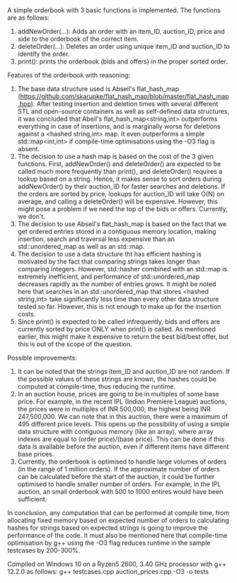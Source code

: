 A simple orderbook with 3 basic functions is implemented. The functions are as follows:

1. addNewOrder(...): Adds an order with an item_ID, auction_ID, price and side to the orderbook of the correct item.
2. deleteOrder(...): Deletes an order using unique item_ID and auction_ID to identify the order.
3. print(): prints the orderbook (bids and offers) in the proper sorted order.


Features of the orderbook with reasoning:
1. The base data structure used is Abseil's flat_hash_map (https://github.com/skarupke/flat_hash_map/blob/master/flat_hash_map.hpp). After testing insertion and deletion times with several different STL and open-source containers as well as self-defined data structures, it was concluded that Abeil's flat_hash_map<string,int> outperforms everything in case of insertions, and is marginally worse for deletions against a <hashed string,int> map. It even outperforms a simple std::map<int,int> if compile-time optimisations using the -O3 flag is absent.
2. The decision to use a hash map is based on the cost of the 3 given functions. First, addNewOrder() and deleteOrder() are expected to be called much more frequently than print(), and deleteOrder() requires a lookup based on a string. Hence, it makes sense to sort orders during addNewOrder() by their auction_ID for faster searches and deletions. If the orders are sorted by price, lookups for auction_ID will take O(N) on average, and calling a deleteOrder() will be expensive. However, this might pose a problem if we need the top of the bids or offers. Currently, we don't.
3. The decision to use Abseil's flat_hash_map is based on the fact that we get ordered entries stored in a contiguous memory location, making insertion, search and traversal less expensive than an std::unordered_map as well as an std::map.
4. The decision to use a data structure tht has efficient hashing is motivated by the fact that comparing strings takes longer than comparing integers. However, std::hasher combined with an std::map is extremely inefficient, and performance of std::unordered_map decreases rapidly as the number of entries grows. It might be noted here that searches in an std::unordered_map that stores <hashed string,int> take significantly less time than every other data structure tested so far. However, this is not enough to make up for the insertion costs.
5. Since print() is expected to be called infrequently, bids and offers are currently sorted by price ONLY when print() is called. As mentioned earlier, this might make it expensive to return the best bid/best offer, but this is out of the scope of the question.


Possible improvements:
1. It can be noted that the strings item_ID and auction_ID are not random. If the possible values of these strings are known, the hashes could be computed at compile-time, thus reducing the runtime.
2. In an auction house, prices are going to be in multiples of some base price. For example, in the recent IPL (Indian Premiere League) auctions, the prices were in multiples of INR 500,000, the highest being INR 247,500,000. We can note that in this auction, there were a maximum of 495 different price levels. This opens up the possibility of using a simple data structure with contiguous memory (like an array), where array indexes are equal to (order price)/(base price). This can be done if this data is available before the auction, even if different items have different base prices.
3. Currently, the orderbook is optimised to handle large volumes of orders (in the range of 1 million orders). If the approximate number of orders can be calculated before the start of the auction, it could be further optimised to handle smaller number of orders. For example, in the IPL auction, an small orderbook with 500 to 1000 entires would have been sufficient.


In conclusion, any computation that can be performed at compile time, from allocating fixed memory based on expected number of orders to calculating hashes for strings based on expected strings is going to improve the performance of the code. It must also be mentioned here that compile-time optimisation by g++ using the -O3 flag reduces runtime in the sample testcases by 200-300%.

Compiled on Windows 10 on a Ryzen5 2600, 3.40 GHz processor with g++ 12.2.0 as follows:
g++ testcases.cpp auction_prices.cpp -O3 -o tests
